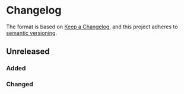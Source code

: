 # Changelog

The format is based on [Keep a Changelog](https://keepachangelog.com/en/1.0.0/), and this project adheres to [semantic versioning](https://semver.org/spec/v2.0.0.html).

## Unreleased

### Added

### Changed

